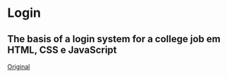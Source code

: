# Login
## The basis of a login system for a college job em HTML, CSS e JavaScript
[Original](https://github.com/VitorCeron/Formulario_Login)
